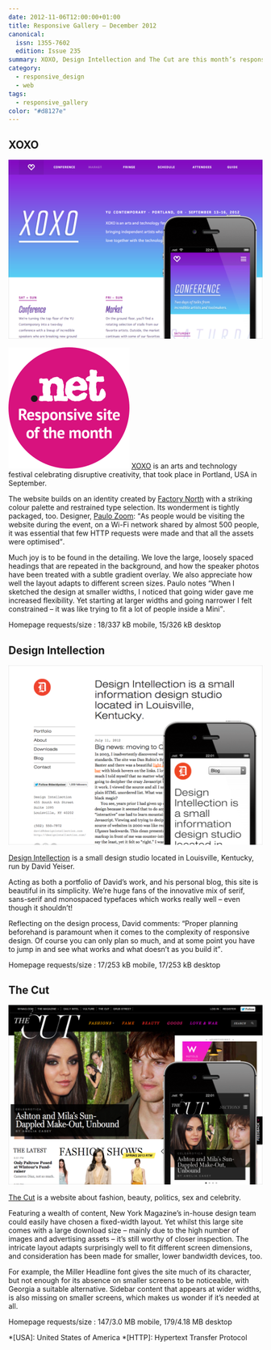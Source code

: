 ```yaml
---
date: 2012-11-06T12:00:00+01:00
title: Responsive Gallery – December 2012
canonical:
  issn: 1355-7602
  edition: Issue 235
summary: XOXO, Design Intellection and The Cut are this month’s responsive recommendations.
category:
  - responsive_design
  - web
tags:
  - responsive_gallery
color: "#d8127e"
---
```


## XOXO

![XOXO homepage on a mobile phone with a screenshot of the desktop layout behind.](/media/2012/311/a1/xoxo.png)

![Responsive site of the month](/media/2012/143/a2/site_of_the_month.svg) [XOXO][1] is an arts and technology festival celebrating disruptive creativity, that took place in Portland, USA in September.

The website builds on an identity created by [Factory North][2] with a striking colour palette and restrained type selection. Its wonderment is tightly packaged, too. Designer, [Paulo Zoom][3]: <q>As people would be visiting the website during the event, on a Wi-Fi network shared by almost 500 people, it was essential that few HTTP requests were made and that all the assets were optimised</q>.

Much joy is to be found in the detailing. We love the large, loosely spaced headings that are repeated in the background, and how the speaker photos have been treated with a subtle gradient overlay. We also appreciate how well the layout adapts to different screen sizes. Paulo notes <q>When I sketched the design at smaller widths, I noticed that going wider gave me increased flexibility. Yet starting at larger widths and going narrower I felt constrained – it was like trying to fit a lot of people inside a Mini</q>.

Homepage requests/size
: 18/337 kB mobile, 15/326 kB desktop

## Design Intellection

![Design Intellection homepage on a mobile phone with a screenshot of the desktop layout behind.](/media/2012/311/a1/design_intellection.png)

[Design Intellection][4] is a small design studio located in Louisville, Kentucky, run by David Yeiser.

Acting as both a portfolio of David’s work, and his personal blog, this site is beautiful in its simplicity. We’re huge fans of the innovative mix of serif, sans-serif and monospaced typefaces which works really well – even though it shouldn’t!

Reflecting on the design process, David comments: <q>Proper planning beforehand is paramount when it comes to the complexity of responsive design. Of course you can only plan so much, and at some point you have to jump in and see what works and what doesn’t as you build it</q>.

Homepage requests/size
: 17/253 kB mobile, 17/253 kB desktop

## The Cut

![The Cut homepage on a mobile phone with a screenshot of the desktop layout behind.](/media/2012/311/a1/the_cut.png)

[The Cut][5] is a website about fashion, beauty, politics, sex and celebrity.

Featuring a wealth of content, New York Magazine’s in-house design team could easily have chosen a fixed-width layout. Yet whilst this large site comes with a large download size – mainly due to the high number of images and advertising assets – it’s still worthy of closer inspection. The intricate layout adapts surprisingly well to fit different screen dimensions, and consideration has been made for smaller, lower bandwidth devices, too.

For example, the Miller Headline font gives the site much of its character, but not enough for its absence on smaller screens to be noticeable, with Georgia a suitable alternative. Sidebar content that appears at wider widths, is also missing on smaller screens, which makes us wonder if it’s needed at all.

Homepage requests/size
: 147/3.0 MB mobile, 179/4.18 MB desktop

[1]: https://2012.xoxofest.com
[2]: https://factorynorth.com
[3]: https://paulozoom.com
[4]: https://designintellection.com
[5]: https://nymag.com/thecut/

*[USA]: United States of America
*[HTTP]: Hypertext Transfer Protocol
